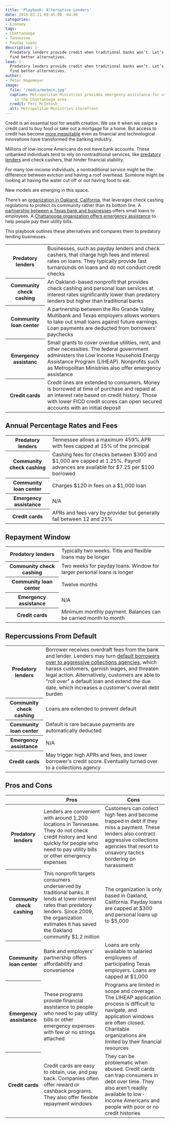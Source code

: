```yaml
---
title: 'Playbook: Alternative Lenders'
date: 2018-03-21 09:45:00 -04:00
categories:
- Economy
tags:
- Chattanooga
- Tennessee
- Payday loans
description: |-
  Predatory lenders provide credit when traditional banks won’t. Let’s
  find better alternatives.
lead: |-
  Predatory lenders provide credit when traditional banks won’t. Let’s
  find better alternatives.
author:
- Peter Hagemeyer
image:
  file: "/media/metmin.jpg"
  caption: Metropolitan Ministries provides emergency assistance for utility bills
    in the Chattanooga area.
  credit: Peri McIntosh
  alt: Metropolitan Ministries storefront
---
```


Credit is an essential tool for wealth creation. We use it when we swipe
a credit card to buy food or take out a mortgage for a home. But access
to credit has become [more
inequitable](https://www.brookings.edu/research/banking-the-poor-policies-to-bring-low-income-americans-into-the-financial-mainstream/)
even as financial and technological innovations have transformed the
banking industry.

Millions of low-income Americans do not have bank accounts. These
unbanked individuals tend to rely on nontraditional services, like
[predatory
lenders](https://metroideas.org/projects/fighting-predatory-lending-in-tennessee/)
and check cashers, that hinder financial stability.

For many low-income individuals, a nontraditional service might be the
difference between eviction and having a roof overhead. Someone might be
looking at having the water cut off or not having food to eat.

New models are emerging in this space.

There’s an [organization in Oakland,
California](http://communitycheckcashing.org), that leverages check
cashing regulations to protect its community rather than its bottom
line. A [partnership between a Texas bank and
businesses](http://www.rgvcommunityloancenter.com) offers small loans to
employees. A [Chattanooga organization offers emergency
assistance](https://www.met-min.org) to help people pay their utility
bills.

This playbook outlines these alternatives and compares them to predatory
lending businesses.

<table>
  <tbody>
    <tr>
      <th>Predatory lenders</th>
      <td>Businesses, such as payday lenders and check cashers, that charge high fees and interest rates on loans. They typically provide fast turnarounds on loans and do not conduct credit checks</td>
    </tr>
    <tr>
      <th>Community check cashing</th>
      <td>An Oakland-based nonprofit that provides check cashing and personal loan services at interest rates significantly lower than predatory lenders but higher than traditional banks</td>
    </tr>
    <tr>
      <th>Community loan center</th>
      <td>A partnership between the Rio Grande Valley Multibank and Texas employers allows workers to take out small loans against future earnings. Loan payments are deducted from borrowers' paychecks</td>
    </tr>
    <tr>
      <th>Emergency assistanc</th>
      <td>Small grants to cover overdue utilities, rent, and other necessities. The federal government administers the Low Income Household Energy Assistance Program (LIHEAP). Nonprofits such as Metropolitan Ministries also offer emergency assistance</td>
    </tr>
    <tr>
      <th>Credit cards</th>
      <td>Credit lines are extended to consumers. Money is borrowed at time of purchase and repaid at an interest rate based on credit history. Those with lower FICO credit scores can open secured accounts with an initial deposit</td>
    </tr>
  </tbody>
</table>

## Annual Percentage Rates and Fees

<table>
  <tbody>
    <tr>
      <th>Predatory lenders</th>
      <td>Tennessee allows a maximum 459% APR with fees capped at 15% of the principal</td>
    </tr>
    <tr>
      <th>Community check cashing</th>
      <td>Cashing fees for checks between $300 and $1,000 are capped at 1.25%. Payroll advances are available for $7.25 per $100 borrowed</td>
    </tr>
    <tr>
      <th>Community loan center</th>
      <td>Charges $120 in fees on a $1,000 loan</td>
    </tr>
    <tr>
      <th>Emergency assistance</th>
      <td>N/A</td>
    </tr>
    <tr>
      <th>Credit cards</th>
      <td>APRs and fees vary by provider but generally fall between 12 and 25%</td>
    </tr>
  </tbody>
</table>

## Repayment Window

<table>
  <tbody>
    <tr>
      <th>Predatory lenders</th>
      <td>Typically two weeks. Title and flexible loans may be longer</td>
    </tr>
    <tr>
      <th>Community check cashing</th>
      <td>Two weeks for payday loans. Window for larger personal loans is longer</td>
    </tr>
    <tr>
      <th>Community loan center</th>
      <td>Twelve months</td>
    </tr>
    <tr>
      <th>Emergency assistance</th>
      <td>N/A</td>
    </tr>
    <tr>
      <th>Credit cards</th>
      <td>Minimum monthly payment. Balances can be carried month to month</td>
    </tr>
  </tbody>
</table>

## Repercussions From Default

<table>
  <tbody>
    <tr>
      <th>Predatory lenders</th>
      <td>Borrower receives overdraft fees from the bank and lender. Lenders may turn <a href="https://www.nerdwallet.com/blog/loans/payday-loan-default/">default borrowers over to aggressive collections agencies</a>, which harass customers, garnish wages, and threaten legal action. Alternatively, customers are able to "roll over" a default loan and extend the due date, which increases a customer's overall debt burden</td>
    </tr>
    <tr>
      <th>Community check cashing</th>
      <td>Loans are extended to prevent default</td>
    </tr>
    <tr>
      <th>Community loan center</th>
      <td>Default is rare because payments are automatically deducted</td>
    </tr>
    <tr>
      <th>Emergency assistance</th>
      <td>N/A</td>
    </tr>
    <tr>
      <th>Credit cards</th>
      <td>May trigger high APRs and fees, and lower borrower's credit score. Eventually turned over to a collections agency</td>
    </tr>
  </tbody>
</table>

## Pros and Cons

<table>
  <thead>
    <tr>
      <th>&nbsp;</th>
      <th>Pros</th>
      <th>Cons</th>
    </tr>
  </thead>
  <tbody>
    <tr>
      <th>Predatory lenders</th>
      <td>Lenders are convenient with around 1,200 locations in Tennessee. They do not check credit history and lend quickly for people who need to pay utility bills or other emergency expenses</td>
      <td>Customers can collect high fees and become trapped in debt  if they miss a payment. These lenders also contract aggressive collections agencies that resort to unsavory tactics bordering on harassment</td>
    </tr>
    <tr>
      <th>Community check cashing</th>
      <td>This nonprofit targets consumers underserved by traditional banks. It lends at lower interest rates than predatory lenders. Since 2009, the organization estimates it has saved the Oakland community $1.2 million</td>
      <td>The organization is only based in Oakland, California. Payday loans are capped at $300 and personal loans up to $5,000</td>
    </tr>
    <tr>
      <th>Community loan center</th>
      <td>Bank and employers’ partnership offers affordability and convenience</td>
      <td>Loans are only available to salaried employees of participating Texas employers. Loans are capped at $1,000</td>
    </tr>
    <tr>
      <th>Emergency assistance</th>
      <td>These programs provide financial assistance to people who need to pay utility bills or other emergency expenses with few or no strings attached</td>
      <td>Programs are limited in scope and coverage. The LIHEAP application process is difficult to navigate, and application windows are often closed. Charitable organizations are limited by their financial resources</td>
    </tr>
    <tr>
      <th>Credit cards</th>
      <td>Credit cards are easy to obtain, use, and pay back. Companies  often offer reward or cashback programs. They also offer flexible repayment windows</td>
      <td>They can be problematic when abused. Credit cards can trap consumers in debt over time. They also aren't readily available to low-income Americans and people with poor or no credit histories</td>
    </tr>
  </tbody>
</table>
